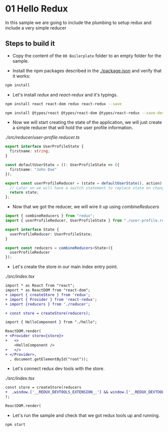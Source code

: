 # 01 Hello Redux

In this sample we are going to include the plumbing to
setup redux and include a very simple reducer

## Steps to build it

- Copy the content of the `00 Boilerplate` folder to an empty folder for the sample.

- Install the npm packages described in the [./package.json](./package.json) and verify that it works:

```bash
npm install
```

- Let's install _redux_ and _react-redux_ and it's typings.

```bash
npm install react react-dom redux react-redux --save
```

```bash
npm install @types/react @types/react-dom @types/react-redux --save-dev
```

- Now we will start creating the state of the application, we will
  just create a simple reducer that will hold the user profile information.

_./src/reducer/user-profile.reducer.ts_

```typescript
export interface UserProfileState {
  firstname: string;
}

const defaultUserState = (): UserProfileState => ({
  firstname: "John Doe"
});

export const userProfileReducer = (state = defaultUserState(), action) => {
  // Later on we will have a switch statement to replace state on changes.
  return state;
};
```

- Now that we got the reducer, we will wire it up using _combineReducers_

```typescript
import { combineReducers } from "redux";
import { userProfileReducer, UserProfileState } from "./user-profile.reducer";

export interface State {
  userProfileReducer: UserProfileState;
}

export const reducers = combineReducers<State>({
  userProfileReducer
});
```

- Let's create the store in our main index entry point.

_./src/index.tsx_

```diff
import * as React from "react";
import * as ReactDOM from "react-dom";
+ import { createStore } from 'redux';
+ import { Provider } from 'react-redux';
+ import {reducers } from './reducer';

+ const store = createStore(reducers);

import { HelloComponent } from "./hello";

ReactDOM.render(
+ <Provider store={store}>
+   <>
    <HelloComponent />
+   </>
+ </Provider>,
  , document.getElementById("root"));
```

- Let's connect redux dev tools with the store.

_./src/index.tsx_

```diff
const store = createStore(reducers
+  ,window.['__REDUX_DEVTOOLS_EXTENSION__'] && window.['__REDUX_DEVTOOLS_EXTENSION__']()
);

ReactDOM.render(

```

- Let's run the sample and check that we got redux tools
  up and running.

```bash
npm start
```
